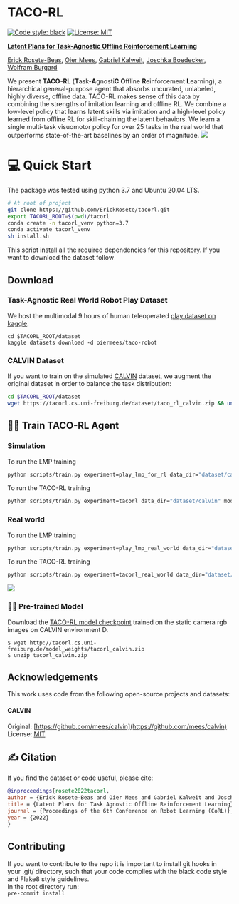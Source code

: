 

# TACO-RL # 

[![Code style: black](https://img.shields.io/badge/code%20style-black-000000.svg)](https://github.com/psf/black)
[![License: MIT](https://img.shields.io/badge/License-MIT-yellow.svg)](https://opensource.org/licenses/MIT)

[**Latent Plans for Task-Agnostic Offline Reinforcement Learning**](https://arxiv.org/pdf/2209.08959.pdf)

[Erick Rosete-Beas](https://www.erickrosete.com/), [Oier Mees](https://www.oiermees.com/), [Gabriel Kalweit](https://nr.informatik.uni-freiburg.de/people/gabriel-kalweit), [Joschka Boedecker](https://nr.informatik.uni-freiburg.de/people/joschka-boedecker), [Wolfram Burgard](http://www2.informatik.uni-freiburg.de/~burgard)


We present **TACO-RL** (**T**ask-**A**gnosti**C** **O**ffline
**R**einforcement **L**earning), a hierarchical general-purpose agent that absorbs uncurated, unlabeled, highly diverse, offline data. TACO-RL makes sense of this data by combining the strengths of imitation learning and offline RL.
We combine a low-level policy that learns latent skills via imitation and a high-level policy learned from offline RL for skill-chaining the latent behaviors.
We learn a single multi-task visuomotor policy for over 25 tasks in the real world that outperforms state-of-the-art baselines by an order of magnitude.
![](media/teaser.gif)

# :computer:  Quick Start
The package was tested using python 3.7 and Ubuntu 20.04 LTS. <br/>
```bash
# At root of project
git clone https://github.com/ErickRosete/tacorl.git
export TACORL_ROOT=$(pwd)/tacorl
conda create -n tacorl_venv python=3.7 
conda activate tacorl_venv
sh install.sh
 ```
This script install all the required dependencies for this repository.
If you want to download the dataset follow 

## Download
### Task-Agnostic Real World Robot Play Dataset
We host the multimodal 9 hours of human teleoperated [play dataset on kaggle](https://www.kaggle.com/datasets/oiermees/taco-robot).
```
cd $TACORL_ROOT/dataset
kaggle datasets download -d oiermees/taco-robot
```
### CALVIN Dataset
If you want to train on the simulated [CALVIN](https://github.com/mees/calvin) dataset, we augment the original dataset in order to balance the task distribution:
```bash
cd $TACORL_ROOT/dataset
wget https://tacorl.cs.uni-freiburg.de/dataset/taco_rl_calvin.zip && unzip taco_rl_calvin.zip && rm taco_rl_calvin.zip
```

##	:weight_lifting_man: Train TACO-RL Agent
### Simulation
To run the LMP training 
```bash
python scripts/train.py experiment=play_lmp_for_rl data_dir="dataset/calvin"
 ```

To run the TACO-RL training 

```bash
python scripts/train.py experiment=tacorl data_dir="dataset/calvin" module.play_lmp_dir="models/lmp_calvin"
 ```
### Real world
To run the LMP training 
```bash
python scripts/train.py experiment=play_lmp_real_world data_dir="dataset/real_world" 
 ```

To run the TACO-RL training 

```bash
python scripts/train.py experiment=tacorl_real_world data_dir="dataset/real_world" module.play_lmp_dir="models/lmp_real_world"
 ```

![](media/teaser.gif)

### :student: Pre-trained Model
Download the [TACO-RL model checkpoint](http://calvin.cs.uni-freiburg.de/model_weights/tacorl_calvin.zip) trained on the static camera rgb images on CALVIN environment D.
```
$ wget http://tacorl.cs.uni-freiburg.de/model_weights/tacorl_calvin.zip
$ unzip tacorl_calvin.zip
```
## Acknowledgements

This work uses code from the following open-source projects and datasets:

#### CALVIN
Original:  [https://github.com/mees/calvin](https://github.com/mees/calvin)
License: [MIT](https://github.com/mees/calvin/blob/main/LICENSE)


## :writing_hand: Citation

If you find the dataset or code useful, please cite:

```bibtex
@inproceedings{rosete2022tacorl,
author = {Erick Rosete-Beas and Oier Mees and Gabriel Kalweit and Joschka Boedecker and Wolfram Burgard},
title = {Latent Plans for Task Agnostic Offline Reinforcement Learning},
journal = {Proceedings of the 6th Conference on Robot Learning (CoRL)},
year = {2022}
}
```

## Contributing
If you want to contribute to the repo it is important to install
git hooks in your .git/ directory, such that your code complies with
the black code style and Flake8 style guidelines. </br>
In the root directory run: </br>
`pre-commit install`
